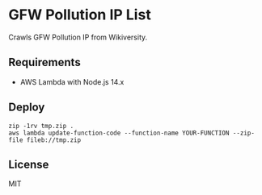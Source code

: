 # GFW Pollution IP List

Crawls GFW Pollution IP from Wikiversity.

## Requirements

* AWS Lambda with Node.js 14.x

## Deploy

```shell
zip -1rv tmp.zip .
aws lambda update-function-code --function-name YOUR-FUNCTION --zip-file fileb://tmp.zip
```

## License

MIT
